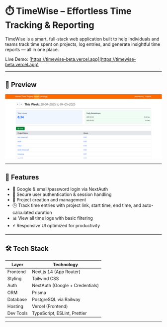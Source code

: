 # ⏱️ TimeWise – Effortless Time Tracking & Reporting

TimeWise is a smart, full-stack web application built to help individuals and teams track time spent on projects, log entries, and generate insightful time reports — all in one place.

Live Demo: [https://timewise-beta.vercel.app](https://timewise-beta.vercel.app)

---

## 📸 Preview

![TimeWise Preview](public/report.png) 

---

## 🚀 Features

- 🔐 Google & email/password login via NextAuth
- 👤 Secure user authentication & session handling
- 📁 Project creation and management
- 🕒 Track time entries with project link, start time, end time, and auto-calculated duration
- 📊 View all time logs with basic filtering
- ⚡ Responsive UI optimized for productivity



---


## 🛠️ Tech Stack

| Layer        | Technology                     |
|--------------|-------------------------------|
| Frontend     | Next.js 14 (App Router)        |
| Styling      | Tailwind CSS                   |
| Auth         | NextAuth (Google + Credentials)|
| ORM          | Prisma                         |
| Database     | PostgreSQL via Railway         |
| Hosting      | Vercel (Frontend)              |
| Dev Tools    | TypeScript, ESLint, Prettier   |

---

